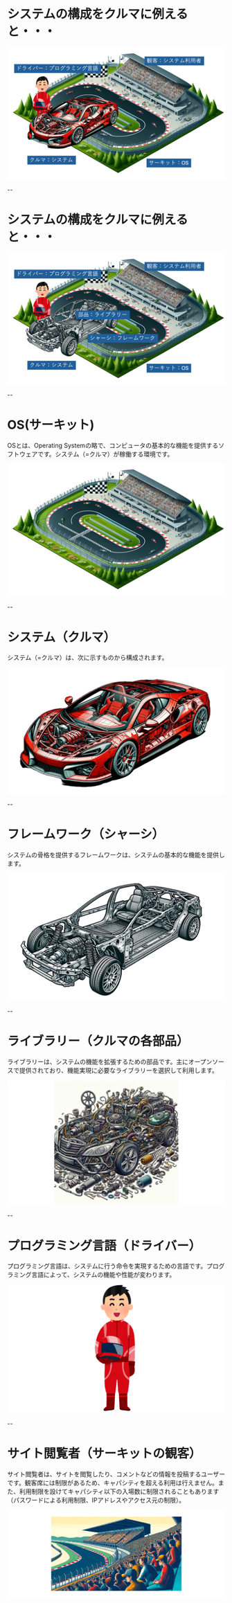 # システムの構成をクルマに例えると・・・

![イラスト1](/images/image01.png)

--

# システムの構成をクルマに例えると・・・

![イラスト2](/images/image02.png)

--

# OS(サーキット)

OSとは、Operating Systemの略で、コンピュータの基本的な機能を提供するソフトウェアです。システム（=クルマ）が稼働する環境です。

![イラスト3](/images/image03.png)

--

# システム（クルマ）

システム（=クルマ）は、次に示すものから構成されます。

![イラスト4](/images/image04.png)

--

# フレームワーク（シャーシ）

システムの骨格を提供するフレームワークは、システムの基本的な機能を提供します。

![イラスト4](/images/image05.png)

--

# ライブラリー（クルマの各部品）

ライブラリーは、システムの機能を拡張するための部品です。主にオープンソースで提供されており、機能実現に必要なライブラリーを選択して利用します。

![イラスト10](/images/image10.png)

--

# プログラミング言語（ドライバー）

プログラミング言語は、システムに行う命令を実現するための言語です。プログラミング言語によって、システムの機能や性能が変わります。

![イラスト4](/images/image06.png)

--

# サイト閲覧者（サーキットの観客）

サイト閲覧者は、サイトを閲覧したり、コメントなどの情報を投稿するユーザーです。観客席には制限があるため、キャパシティを超える利用は行えません。また、利用制限を設けてキャパシティ以下の入場数に制限されることもあります（パスワードによる利用制限、IPアドレスやアクセス元の制限）。


![イラスト4](/images/image07.png)

